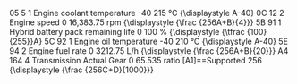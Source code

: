 05	5	1	Engine coolant temperature	-40	215	°C	{\displaystyle A-40}
0C	12	2	Engine speed	0	16,383.75	rpm	{\displaystyle {\frac {256A+B}{4}}}
5B	91	1	Hybrid battery pack remaining life	0	100	%  {\displaystyle {\tfrac {100}{255}}A}
5C	92	1	Engine oil temperature	-40	210	°C {\displaystyle A-40}
5E	94	2	Engine fuel rate	0	3212.75	L/h	{\displaystyle {\frac {256A+B}{20}}}
A4	164	4	Transmission Actual Gear	0	65.535	ratio	[A1]==Supported 256 {\displaystyle {\frac {256C+D}{1000}}}
